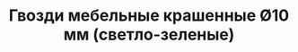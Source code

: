 ---
title: Гвозди мебельные крашенные &Oslash;10 мм (светло-зеленые)
description: Купить гвозди мебельные крашенные &Oslash;10 мм (светло-зеленые) в розницу с доставкой по Москве.

layout: product
permalink: /catalog/:path
type: "product"
weight: 5

prod_title: Гвозди мебельные крашенные &Oslash;10 мм (светло-зеленые)
prod_short_desc: Крашенные декоративные мебельные гвозди (светло-зеленые). Диаметр шляпки 10 мм, длина ножки 20 мм.
prod_full_desc: Крашенные декоративные мебельные гвозди (светло-зеленые). Диаметр шляпки 10 мм, длина ножки 20 мм.
prod_message:
price: 180
price-a: " руб/уп."

chars:
- "Цвет: светло-зеленые"
- "Длина ножки, мм: 20"
- "Диаметр шляпки, мм: 10"
- "Кол-во в упаковке, шт: 60"

usage:
---
